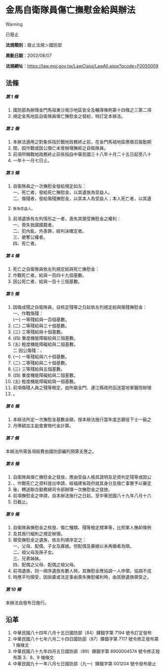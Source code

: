 # 金馬自衛隊員傷亡撫慰金給與辦法


> [!WARNING]
> 已廢止


**法規類別**：廢止法規＞國防部

**異動日期**：2002/08/07  

**法規網址**：https://law.moj.gov.tw/LawClass/LawAll.aspx?pcode=F0050009



## 法條
##### 第 1 條
1. 國防部為辦理金門馬祖東沙南沙地區安全及輔導條例第十四條之三第二項
1. 規定金馬地區自衛隊員傷亡撫慰金之發給，特訂定本辦法。

##### 第 2 條
1. 本辦法適用之對象係指於戰地政務終止前，在金門馬祖地區應徵召服勤期
1. 間，因作戰或因公傷亡未曾辦理撫卹之自衛隊員。
1. 前項所稱戰地政務終止前係指自中華民國三十八年十月二十五日起至八十
1. 一年十一月七日止。

##### 第 3 條
1. 自衛隊員之一次撫慰金發給規定如左：  
一、死亡者，發給死亡撫慰金，以其遺族為受益人。  
二、傷殘者，發給傷殘撫慰金，以其本人為受益人；本人死亡者，以其遺
1.     族為受益人。
1. 前項遺族有左列情形之一者，喪失其領受撫慰金之權利：  
一、喪失我國國籍者。  
二、犯內亂、外患罪，經判決確定者。  
三、褫奪公權者。  
四、死亡者。

##### 第 4 條
1. 死亡之自衛隊員依左列規定給與死亡撫慰金：　
1. 作戰死亡者，給與一百四十九個基數。
1. 因公死亡者，給與一百十三個基數。

##### 第 5 條
1. 因傷成殘之自衛隊員，自核定殘等之日起依左列規定給與傷殘撫慰金：  
一、作戰傷殘：  
 (一) 一等殘給與一百個基數。
1.  (二) 二等殘給與三十個基數。
1.  (三) 三等殘給與十個基數。
1.  (四) 重度機能障礙給與三個基數。
1.  (五) 輕度機能障礙給與二個基數。  
二  因公傷殘：、
1.  (一) 一等殘給與六十個基數。
1.  (二) 二等殘給與二十個基數。
1.  (三) 三等殘給與五個基數。
1.  (四) 重度機能障礙給與二個基數。
1.  (五) 輕度機能障礙給與一個基數。
1. 前項傷殘人員之殘等檢定，由所屬金門、連江縣政府函送當地軍醫院辦理
1. 。

##### 第 6 條
1. 本辦法所定一次撫慰金基數金額，按本辦法施行當年度志願役下士一級之
1. 月俸額加主副食實物代金計算。

##### 第 7 條
本辦法所需各項經費由國防部編列預算支應之。

##### 第 8 條
1. 自衛隊員傷亡撫慰金之發放，應由受益人檢具證明及足資判定殘等或因公
1. 、作戰死亡之資料提出申請，經福建省政府就其身分及傷亡事實予以審定
1. 後，轉送聯合勤務總司令部辦理一次撫慰金之發放。
1. 前項撫慰金之申請，自本辦法施行之日起，至中華民國八十九年八月十六
1. 日截止。

##### 第 9 條
1. 自衛隊員撫慰金之核發、傷亡種類、殘等檢定標準等，比照軍人撫卹條例
1. 及其施行細則之規定辦理。
1. 領受撫慰金之遺族，依左列順序定之：  
一、父母、配偶、子女及寡媳。但配偶及寡媳以未再婚者為限。  
二、祖父母及孫子女。  
三、兄弟姊妹。  
四、配偶之父母、配偶之祖父母。
1. 前項遺族，同一順序遺族有數人時，其撫慰金應協調一人申領，協調不成
1. 時應平均領受，因拋棄或法定事由喪失撫慰權利時，由其餘遺族領受之。

##### 第 10 條
本辦法自發布日施行。

## 沿革
1. 中華民國八十四年八月十五日國防部（84）鐸錮字第 7194 號令訂定發布
1. 中華民國八十七年六月二十四日國防部（87）鐸錮字第 7117 號令修正發布第 1  條條文
1. 中華民國八十九年四月五日國防部（89）鐸錮字第 8900004574 號令修正發布第 3、8、9  條條文
1. 中華民國九十一年八月七日國防部（九一）鐸錮字第 001204 號令發布廢止
